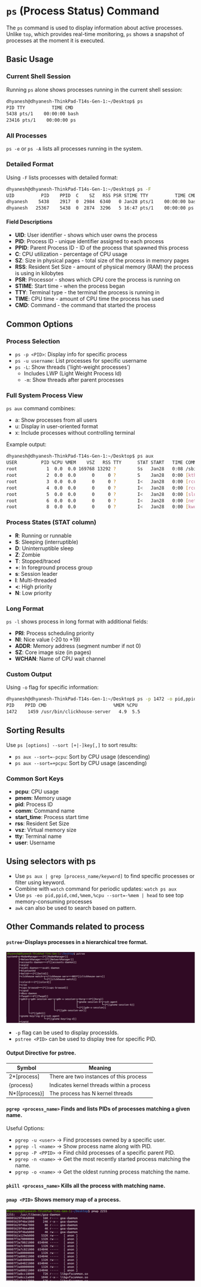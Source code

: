 # `ps` (Process Status) Command

The `ps` command is used to display information about active processes. Unlike `top`, which provides real-time monitoring, `ps` shows a snapshot of processes at the moment it is executed.

## Basic Usage

### Current Shell Session
Running `ps` alone shows processes running in the current shell session:
```sh
dhyanesh@dhyanesh-ThinkPad-T14s-Gen-1:~/Desktop$ ps
PID TTY          TIME CMD
5438 pts/1    00:00:00 bash
23416 pts/1    00:00:00 ps
```

### All Processes
`ps -e` or `ps -A` lists all processes running in the system.

### Detailed Format
Using `-F` lists processes with detailed format:
```sh
dhyanesh@dhyanesh-ThinkPad-T14s-Gen-1:~/Desktop$ ps -F
UID          PID    PPID  C    SZ   RSS PSR STIME TTY          TIME CMD
dhyanesh    5438    2917  0  2984  6340   0 Jan28 pts/1    00:00:00 bash
dhyanesh   25367    5438  0  2874  3296   5 16:47 pts/1    00:00:00 ps -F
```

#### Field Descriptions
- **UID**: User identifier - shows which user owns the process
- **PID**: Process ID - unique identifier assigned to each process
- **PPID**: Parent Process ID - ID of the process that spawned this process
- **C**: CPU utilization - percentage of CPU usage
- **SZ**: Size in physical pages - total size of the process in memory pages
- **RSS**: Resident Set Size - amount of physical memory (RAM) the process is using in kilobytes
- **PSR**: Processor - shows which CPU core the process is running on
- **STIME**: Start time - when the process began
- **TTY**: Terminal type - the terminal the process is running in
- **TIME**: CPU time - amount of CPU time the process has used
- **CMD**: Command - the command that started the process

## Common Options

### Process Selection
- `ps -p <PID>`: Display info for specific process
- `ps -u username`: List processes for specific username
- `ps -L`: Show threads ('light-weight processes')
  - Includes LWP (Light Weight Process Id)
  - `-m`: Show threads after parent processes

### Full System Process View
`ps aux` command combines:
- a: Show processes from all users
- u: Display in user-oriented format
- x: Include processes without controlling terminal

Example output:
```sh
dhyanesh@dhyanesh-ThinkPad-T14s-Gen-1:~/Desktop$ ps aux
USER         PID %CPU %MEM    VSZ   RSS TTY      STAT START   TIME COMMAND
root           1  0.0  0.0 169768 13292 ?        Ss   Jan28   0:08 /sbin/init splash
root           2  0.0  0.0      0     0 ?        S    Jan28   0:00 [kthreadd]
root           3  0.0  0.0      0     0 ?        I<   Jan28   0:00 [rcu_gp]
root           4  0.0  0.0      0     0 ?        I<   Jan28   0:00 [rcu_par_gp]
root           5  0.0  0.0      0     0 ?        I<   Jan28   0:00 [slub_flushwq]
root           6  0.0  0.0      0     0 ?        I<   Jan28   0:00 [netns]
root           8  0.0  0.0      0     0 ?        I<   Jan28   0:00 [kworker/0:0H-events_highpri]
```

### Process States (STAT column)
- **R**: Running or runnable
- **S**: Sleeping (interruptible)
- **D**: Uninterruptible sleep
- **Z**: Zombie
- **T**: Stopped/traced
- **+**: In foreground process group
- **s**: Session leader
- **l**: Multi-threaded
- **<**: High priority
- **N**: Low priority

### Long Format
`ps -l` shows process in long format with additional fields:
- **PRI**: Process scheduling priority
- **NI**: Nice value (-20 to +19)
- **ADDR**: Memory address (segment number if not 0)
- **SZ**: Core image size (in pages)
- **WCHAN**: Name of CPU wait channel

### Custom Output
Using `-o` flag for specific information:
```sh
dhyanesh@dhyanesh-ThinkPad-T14s-Gen-1:~/Desktop$ ps -p 1472 -o pid,ppid,cmd,%mem,%cpu
PID    PPID CMD                         %MEM %CPU
1472    1459 /usr/bin/clickhouse-server   4.9  5.5
```

## Sorting Results
Use `ps [options] --sort [+|-]key[,]` to sort results:
- `ps aux --sort=-pcpu`: Sort by CPU usage (descending)
- `ps aux --sort=+pcpu`: Sort by CPU usage (ascending)

### Common Sort Keys
- **pcpu**: CPU usage
- **pmem**: Memory usage
- **pid**: Process ID
- **comm**: Command name
- **start_time**: Process start time
- **rss**: Resident Set Size
- **vsz**: Virtual memory size
- **tty**: Terminal name
- **user**: Username

## Using selectors with ps
- Use `ps aux | grep [process_name/keyword]` to find specific processes or filter using keyword.
- Combine with `watch` command for periodic updates: `watch ps aux`
- Use `ps -eo pid,ppid,cmd,%mem,%cpu --sort=-%mem | head` to see top memory-consuming processes
- `awk` can also be used to search based on pattern.


## Other Commands related to process

#### `pstree`-Displays processes in a hierarchical tree format.
![pstree](../../Images/pstree.png)

- `-p` flag can be used to display processIds.
- `pstree <PID>` can be used to display tree for specific PID.
#### Output Directive for pstree.

  | Symbol | Meaning |
  |--------|---------|
  | 2*[process] | There are two instances of this process |
  | {process} | Indicates kernel threads within a process |
  | N*[{process}] | The process has N kernel threads |


#### `pgrep <process_name>` Finds and lists PIDs of processes matching a given name.
Useful Options:
- `pgrep -u <user>` → Find processes owned by a specific user.
- `pgrep -l <name>` → Show process name along with PID.
- `pgrep -P <PPID>` → Find child processes of a specific parent PID.
- `pgrep -n <name>` → Get the most recently started process matching the name.
- `pgrep -o <name>` → Get the oldest running process matching the name.

#### `pkill <process_name>` Kills all the process with matching name.

#### `pmap <PID>` Shows memory map of a process.
![pmap](../../Images/pmap.png)


